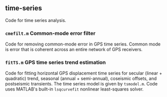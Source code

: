 ## time-series

Code for time series analysis.

### `cmefilt.m` Common-mode error filter

Code for removing common-mode error in GPS time series. Common mode is error that is coherent across an entire network of GPS receivers.

### `fitTS.m` GPS time series trend estimation

Code for fitting horizontal GPS displacement time series for secular (linear + quadratic) trend, seasonal (annual + semi-annual), coseismic offsets, and postseismic transients. The time series model is given by `tsmodel.m`. Code uses MATLAB's built-in `lsqcurvefit` nonlinear least-squares solver.
